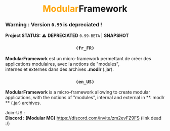 <h1><div align=center><span style="color:orange;">Modular</span>Framework</div></h1>

### Warning : Version ``0.99`` is depreciated !


**Project STATUS:** ⚠️ **DEPRECIATED** ``0.99-BETA`` | **SNAPSHOT**   

<div align=center><h3><code><b>(fr_FR)</b></code></h3></div>

**ModularFramework** est un micro-framework permettant de créer des applications modulaires, avec la notions de "modules",  
internes et externes dans des archives **.modlr** (.jar).  

<div align=center><h3><code><b>(en_US)</b></code></h3></div>  

**ModularFramework** is a micro-framework allowing to create modular applications, with the notions of "modules", internal and external in **. modlr ** (.jar) archives.  

Join-US :  
**Discord : (Modular MC)** https://discord.com/invite/zm2evFZ9FS (link dead :/)
